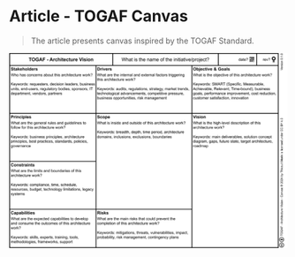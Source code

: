 # Article - TOGAF Canvas

> The article presents canvas inspired by the TOGAF Standard.

![canvas-togaf.vision.annotated.svg](article/canvas-togaf.vision.annotated.svg)

